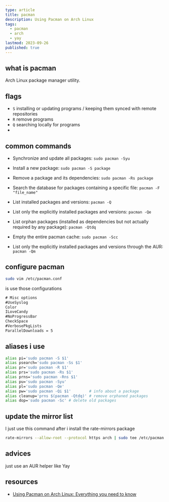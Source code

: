 ```yaml
---
type: article
title: pacman
description: Using Pacman on Arch Linux
tags:
  - pacman
  - arch
  - yay
lastmod: 2023-09-26
published: true
---
```


## what is pacman

Arch Linux package manager utility.

## flags

- `S` installing or updating programs / keeping them synced with remote repositories
- `R` remove programs
- `Q` searching locally for programs
-

## common commands

- Synchronize and update all packages:
  `sudo pacman -Syu`

- Install a new package:
  `sudo pacman -S package`

- Remove a package and its dependencies:
  `sudo pacman -Rs package`

- Search the database for packages containing a specific file:
  `pacman -F "file_name"`

- List installed packages and versions:
  `pacman -Q`

- List only the explicitly installed packages and versions:
  `pacman -Qe`

- List orphan packages (installed as dependencies but not actually required by any package):
  `pacman -Qtdq`

- Empty the entire pacman cache:
  `sudo pacman -Scc`

- List only the explicitly installed packages and versions through the AUR:
  `pacman -Qm`

## configure pacman

```sh
sudo vim /etc/pacman.conf
```

is use those configurations

```txt
# Misc options
#UseSyslog
Color
ILoveCandy
#NoProgressBar
CheckSpace
#VerbosePkgLists
ParallelDownloads = 5
```

## aliases i use

```sh
alias pi='sudo pacman -S $1'
alias psearch='sudo pacman -Ss $1'
alias pr='sudo pacman -R $1'
alias prs='sudo pacman -Rs $1'
alias prns='sudo pacman -Rns $1'
alias pu='sudo pacman -Syu'
alias pl='sudo pacman -Qe'
alias pw='sudo pacman -Qi $1'        # info about a package
alias cleanup='prns $(pacman -Qtdq)' # remove orphaned packages
alias dop='sudo pacman -Sc' # delete old packages
```

## update the mirror list

I just use this command after i install the rate-mirrors package

```sh
rate-mirrors --allow-root --protocol https arch | sudo tee /etc/pacman.d/mirrorlist
```

## advices

just use an AUR helper like Yay

## resources

- [Using Pacman on Arch Linux: Everything you need to know](https://youtu.be/-dEuXTMzRKs?si=R5QRVKceR-C-USg4)
